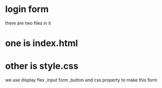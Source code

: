 # login form
there are two files in it
# one is index.html
# other is style.css
we use display flex ,input form ,button and css property to make this form
